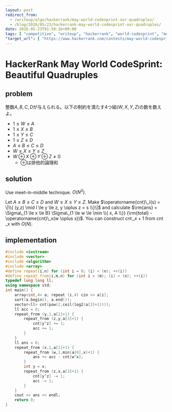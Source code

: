 ```yaml
---
layout: post
redirect_from:
  - /writeup/algo/hackerrank/may-world-codesprint-xor-quadruples/
  - /blog/2016/05/23/hackerrank-may-world-codesprint-xor-quadruples/
date: 2016-05-23T01:50:16+09:00
tags: [ "competitive", "writeup", "hackerrank", "world-codesprint", "meet-in-middle" ]
"target_url": [ "https://www.hackerrank.com/contests/may-world-codesprint/challenges/xor-quadruples" ]
---
```


# HackerRank May World CodeSprint: Beautiful Quadruples

## problem

整数$A,B,C,D$が与えられる。以下の制約を満たす4つ組$(W,X,Y,Z)$の数を数えよ。

-   $1 \le W \le A$
-   $1 \le X \le B$
-   $1 \le Y \le C$
-   $1 \le Z \le D$
-   $A \le B \le C \le D$
-   $W \le X \le Y \le Z$
-   $W \oplus X \oplus Y \oplus Z \ne 0$
    -   $\oplus$は排他的論理和

## solution

Use meet-in-middle technique. $O(N^2)$.

Let $A \le B \le C \le D$ and $W \le X \le Y \le Z$.
Make $\operatorname{cnt}\_l(s) = \|\\{ (y,z) \mid l \le y \le z, y \oplus z = s \\}\|$ and calculate $\rm{ans} = \Sigma\_{1 \le x \le B} \Sigma\_{1 \le w \le \min \\{ x, A \\}} (\rm{total} - \operatorname{cnt}\_x(w \oplus x))$.
You can construct $\operatorname{cnt}\_{x+1}$ from $\operatorname{cnt}\_x$ with $O(N)$.

## implementation

``` c++
#include <iostream>
#include <vector>
#include <algorithm>
#include <array>
#define repeat(i,n) for (int i = 0; (i) < (n); ++(i))
#define repeat_from(i,m,n) for (int i = (m); (i) < (n); ++(i))
typedef long long ll;
using namespace std;
int main() {
    array<int,4> a; repeat (i,4) cin >> a[i];
    sort(a.begin(), a.end());
    vector<ll> cnt(pow(2,ceil(log2(a[3]+1))));
    ll acc = 0;
    repeat_from (y,1,a[2]+1) {
        repeat_from (z,y,a[3]+1) {
            cnt[y^z] += 1;
            acc += 1;
        }
    }
    ll ans = 0;
    repeat_from (x,1,a[1]+1) {
        repeat_from (w,1,min(a[0],x)+1) {
            ans += acc - cnt[w^x];
        }
        int y = x;
        repeat_from (z,x,a[3]+1) {
            cnt[y^z] -= 1;
            acc -= 1;
        }
    }
    cout << ans << endl;
    return 0;
}
```
